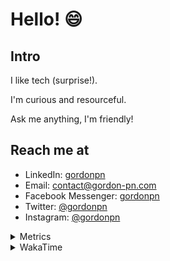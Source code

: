 # Hello! 😄

## Intro

I like tech (surprise!).

I'm curious and resourceful.

Ask me anything, I'm friendly!

## Reach me at

- LinkedIn: [gordonpn](https://www.linkedin.com/in/gordonpn/)
- Email: [contact@gordon-pn.com](mailto:contact@gordon-pn.com)
- Facebook Messenger: [gordonpn](https://www.messenger.com/t/Gordonpn)
- Twitter: [@gordonpn](https://twitter.com/Gordonpn)
- Instagram: [@gordonpn](https://www.instagram.com/gordonpn/)

<details>
  <summary>Metrics</summary>

  <img align="center" src="https://github.com/gordonpn/gordonpn/blob/master/github-metrics.svg" alt="GitHub Metrics">

</details>

<details>
  <summary>WakaTime</summary>

  <!--START_SECTION:waka-->
📊 **This Week I Spent My Time On** 

```text
💬 Programming Languages: 
Java                     3 hrs 47 mins       ████████████████████████░   94.65 % 
JSON                     3 mins              ░░░░░░░░░░░░░░░░░░░░░░░░░   01.52 % 
Gradle                   3 mins              ░░░░░░░░░░░░░░░░░░░░░░░░░   01.52 % 
Groovy                   3 mins              ░░░░░░░░░░░░░░░░░░░░░░░░░   01.32 % 
Shell Script             1 min               ░░░░░░░░░░░░░░░░░░░░░░░░░   00.64 % 

🔥 Editors: 
IntelliJ                 4 hrs               █████████████████████████   100.00 % 
```


 Last Updated on 29/12/2023 10:19:39 UTC
<!--END_SECTION:waka-->
</details>
